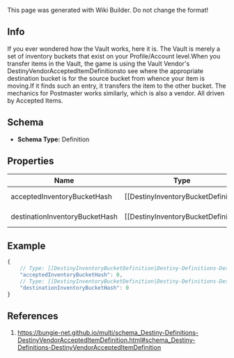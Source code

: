 <span class="wiki-builder">This page was generated with Wiki Builder. Do not change the format!</span>

## Info
If you ever wondered how the Vault works, here it is. The Vault is merely a set of inventory buckets that exist on your Profile/Account level.When you transfer items in the Vault, the game is using the Vault Vendor's DestinyVendorAcceptedItemDefinitionsto see where the appropriate destination bucket is for the source bucket from whence your item is moving.If it finds such an entry, it transfers the item to the other bucket. The mechanics for Postmaster works similarly, which is also a vendor.  All driven by Accepted Items.

## Schema
* **Schema Type:** Definition

## Properties
Name | Type | Description
---- | ---- | -----------
acceptedInventoryBucketHash | [[DestinyInventoryBucketDefinition|Destiny-Definitions-DestinyInventoryBucketDefinition]]:ManifestDefinition:integer:uint32 | The &quot;source&quot; bucket for a transfer.  When a user wants to transfer an item, the appropriate DestinyVendorDefinition'sacceptedItems property is evaluated, looking for an entry where acceptedInventoryBucketHash matchesthe bucket that the item being transferred is currently located.  If it exists, the item will betransferred into whatever bucket is defined by destinationInventoryBucketHash.
destinationInventoryBucketHash | [[DestinyInventoryBucketDefinition|Destiny-Definitions-DestinyInventoryBucketDefinition]]:ManifestDefinition:integer:uint32 | This is the bucket where the item being transferred will be put, given that it was beingtransferred *from* the bucket defined in acceptedInventoryBucketHash.

## Example
```javascript
{
    // Type: [[DestinyInventoryBucketDefinition|Destiny-Definitions-DestinyInventoryBucketDefinition]]:ManifestDefinition:integer:uint32
    "acceptedInventoryBucketHash": 0,
    // Type: [[DestinyInventoryBucketDefinition|Destiny-Definitions-DestinyInventoryBucketDefinition]]:ManifestDefinition:integer:uint32
    "destinationInventoryBucketHash": 0
}

```

## References
1. https://bungie-net.github.io/multi/schema_Destiny-Definitions-DestinyVendorAcceptedItemDefinition.html#schema_Destiny-Definitions-DestinyVendorAcceptedItemDefinition
